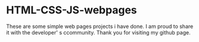 # HTML-CSS-JS-webpages
These are some simple web pages projects i have done. I am proud to share it 
with the developer' s ccommunity.
Thank you for visiting my github page. 
